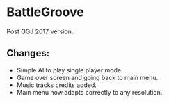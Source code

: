 # BattleGroove
Post GGJ 2017 version.

## Changes:
* Simple AI to play single player mode.
* Game over screen and going back to main menu.
* Music tracks credits added.
* Main menu now adapts correctly to any resolution.
